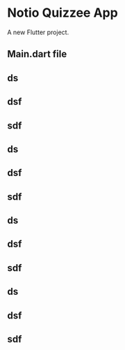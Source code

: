 # Notio Quizzee App

A new Flutter project.

## Main.dart file















## ds


## dsf



## sdf


## ds


## dsf



## sdf


## ds


## dsf



## sdf


## ds


## dsf



## sdf
